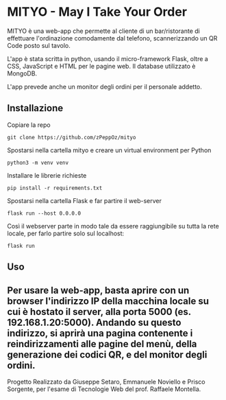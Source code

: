# MITYO - May I Take Your Order

MITYO è una web-app che permette al cliente di un bar/ristorante di effettuare l'ordinazione comodamente dal telefono, scannerizzando un QR Code posto sul tavolo.

L'app è stata scritta in python, usando il micro-framework Flask, oltre a CSS, JavaScript e HTML per le pagine web. Il database utilizzato è MongoDB.

L'app prevede anche un monitor degli ordini per il personale addetto.

## Installazione

Copiare la repo
```
git clone https://github.com/zPeppOz/mityo
```
Spostarsi nella cartella mityo e creare un virtual environment per Python
```
python3 -m venv venv
```
Installare le librerie richieste
```
pip install -r requirements.txt
```
Spostarsi nella cartella Flask e far partire il web-server
```
flask run --host 0.0.0.0
```
Così il webserver parte in modo tale da essere raggiungibile su tutta la rete locale, per farlo partire solo sul localhost:
```
flask run 
```

## Uso
Per usare la web-app, basta aprire con un browser l'indirizzo IP della macchina locale su cui è hostato il server, alla porta 5000 (es. 192.168.1.20:5000).
Andando su questo indirizzo, si aprirà una pagina contenente i reindirizzamenti alle pagine del menù, della generazione dei codici QR, e del monitor degli ordini.
---
Progetto Realizzato da Giuseppe Setaro, Emmanuele Noviello e Prisco Sorgente, per l'esame di Tecnologie Web del prof. Raffaele Montella.
